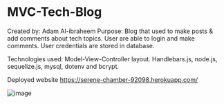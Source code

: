 # MVC-Tech-Blog

Created by: Adam Al-ibraheem
Purpose: Blog that used to make posts & add comments about tech topics. User are able to login and make comments. User credentials are stored in database.

Technologies used: Model-View-Controller layout. Handlebars.js, node.js, sequelize.js, mysql, dotenv and bcrypt.

Deployed website
https://serene-chamber-92098.herokuapp.com/

![image](https://user-images.githubusercontent.com/47041038/156435122-dfcedb1e-398e-4688-a5ae-4c76e0bffa53.png)
